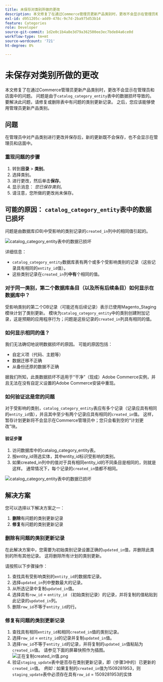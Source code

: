 ```yaml
---
title: 未保存对类别所做的更改
description: 本文修复了在通过Commerce管理员更新产品类别时，更改不会显示在管理员和店面中的问题。 问题是由于“catalog_category_entity”表中的数据损坏导致的。 要解决此问题，请修复或删除表中有问题的类别更新记录。 之后，您应该能够使用管理员更新产品类别。
exl-id: d951205c-add9-478c-9c7d-2ba975d53b14
feature: Categories
role: Developer
source-git-commit: 1d2e0c1b4a8e3d79a362500ee3ec7bde84a6ce0d
workflow-type: tm+mt
source-wordcount: '721'
ht-degree: 0%

---
```


# 未保存对类别所做的更改

本文修复了在通过Commerce管理员更新产品类别时，更改不会显示在管理员和店面中的问题。 问题是由于`catalog_category_entity`表中的数据损坏导致的。 要解决此问题，请修复或删除表中有问题的类别更新记录。 之后，您应该能够使用管理员更新产品类别。

## 问题

在管理员中对产品类别进行更改并保存后，新的更新既不会保存，也不会显示在管理员和店面中。

### 重现问题的步骤

1. 转到&#x200B;**目录** > **类别**。
1. 选择类别。
1. 进行更改，然后单击&#x200B;**保存**。
1. 显示消息： *您已保存类别*。
1. 请注意，您所做的更改尚未保存。

## 可能的原因： `catalog_category_entity`表中的数据已损坏

问题是由数据库(DB)中受影响的类别记录的`created_in`列中的相同值引起的。

![catalog_category_entity表中的数据已损坏](assets/catalog_category_entity.png)

详细信息：

* `catalog_category_entity`数据库表有两个或多个受影响类别的记录（这些记录具有相同的`entity_id`值）。
* 这些类别记录在`created_in`列&#x200B;**中有**&#x200B;个相同的值。

### 对于同一类别，第二个数据库条目（以及所有后续条目）如何显示在数据库中？

受影响类别的第二个DB记录（可能还有后续记录）表示已使用Magento\_Staging模块计划了类别更新。 模块为`catalog_category_entity`中的类别创建附加记录，这是预期的应用程序行为；问题是这些记录的`created_in`列具有相同的值。

### 如何显示相同的值？

我们无法确切地说明数据损坏的原因。 可能的原因包括：

* 自定义项（代码、主题等）
* 数据迁移不正确
* 从备份还原的数据不正确

据我们所知，此类数据损坏不适用于“干净”（现成）Adobe Commerce实例，并且无法在没有自定义设置的Adobe Commerce安装中重现。

### 如何验证这是您的问题

对于受影响的类别，`catalog_category_entity`表应有多个记录（记录应具有相同的`entity_id`值），并且其中至少有两个记录应具有相同的`created_in`值。 这样，暂存计划更新将不会显示在Commerce管理员中；您只会看到空的“计划更改”块。

#### 验证步骤

1. 访问数据库中的catalog\_category\_entity表。
1. 按entity\_id筛选实体，其中entity\_id标识受影响的类别。
1. 如果created\_in列中的值对于具有相同entity\_id的不同条目是相同的，则就是这样。 通常情况下，每个记录的`created_in`值都不相同。

![catalog_category_entity表中的数据已损坏](assets/catalog_category_entity.png)

## 解决方案

您可以选择以下解决方案之一：

1. **删除**&#x200B;有问题的类别更新记录
1. **修复**&#x200B;有问题的类别更新记录

### 删除有问题的类别更新记录

在此解决方案中，您需要为初始类别记录设置正确的`updated_in`值，并删除此类别的所有其他记录。 这将删除所有计划的类别更新。

请按照以下步骤操作：

1. 查找具有受影响类别的`entity_id`的数据库记录。
1. 选择`updated_in`列中整数最大的记录。
1. 从所选记录中复制`updated_in`值。
1. 选择具有`row_id` = `entity_id` （初始类别记录）的记录，并将复制的值粘贴到此记录的`updated_in`列。
1. 删除`row_id`不等于`entity_id`的行。

### 修复有问题的类别更新记录

1. 查找具有相同`entity_id`和相同`created_in`值的类别记录。
1. 选择`row_id` = `entity_id`的记录并复制`updated_in`值。
1. 选择`row_id`不等于`entity_id`的记录，并将复制的`updated_in`值粘贴为`created_in`值。 请参见下面的屏幕快照作为插图。    ![正在复制created_in值.png](assets/copy_created-in_value.png)
1. 验证`staging_update`表中是否存在类别更新记录，即（步骤3中的）已更新的`created_in`值。 *例如：*&#x200B;如果复制的`created_in`值为1509281953，则`staging_update`表中必须存在具有`row_id` = 1509281953的实体
